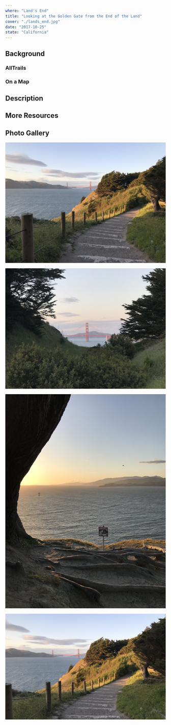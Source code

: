 ```yaml
---
where: "Land's End"
title: "Looking at the Golden Gate from the End of the Land"
cover: "./lands_end.jpg"
date: "2017-10-25"
state: "California"
---
```


## Background

### AllTrails

### On a Map

## Description

## More Resources

## Photo Gallery

![](./lands_end.jpg)

![](./do_not_cross.jpg)

![](./portrait.jpg)

![](./natural_bridge.jpg)
